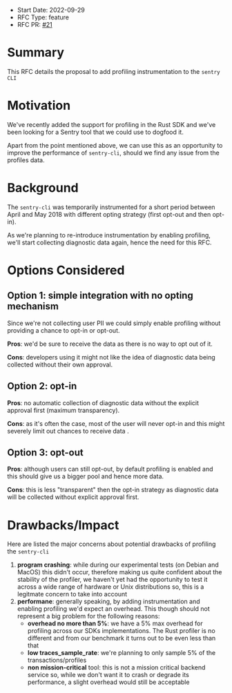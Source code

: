 * Start Date: 2022-09-29
* RFC Type: feature
* RFC PR: [#21](https://github.com/getsentry/rfcs/pull/21)

# Summary

This RFC details the proposal to add profiling instrumentation to the `sentry CLI`

# Motivation

We've recently added the support for profiling in the Rust SDK and we've been looking for a Sentry tool that we could use to dogfood it.

Apart from the point mentioned above, we can use this as an opportunity to improve the performance of `sentry-cli`, should we find any issue from the profiles data.

# Background

The `sentry-cli` was temporarily instrumented for a short period between April and May 2018 with different opting strategy (first opt-out and then opt-in).

As we're planning to re-introduce instrumentation by enabling profiling, we'll start collecting diagnostic data again, hence the need for this RFC.

# Options Considered

## Option 1: simple integration with no opting mechanism

Since we're not collecting user PII we could simply enable profiling without providing a chance to opt-in or opt-out.

**Pros**: we'd be sure to receive the data as there is no way to opt out of it. 

**Cons**: developers using it might not like the idea of diagnostic data being collected without their own approval.


## Option 2: opt-in

**Pros**: no automatic collection of diagnostic data without the explicit approval first (maximum transparency).

**Cons**: as it's often the case, most of the user will never opt-in and this might severely limit out chances to receive data .


## Option 3: opt-out

**Pros**: although users can still opt-out, by default profiling is enabled and this should give us a bigger pool and hence more data.

**Cons**: this is less "transparent" then the opt-in strategy as diagnostic data will be collected without explicit approval first. 

# Drawbacks/Impact

Here are listed the major concerns about potential drawbacks of profiling the `sentry-cli`

1. **program crashing**: while during our experimental tests (on Debian and MacOS) this didn't occur, therefore making us quite confident about the stability of the profiler, we haven't yet had the opportunity to test it across a wide range of hardware or Unix distributions so, this is a legitmate concern to take into account
2. **performane**: generally speaking, by adding instrumentation and enabling profiling we'd expect an overhead. This though should not represent a big problem for the following reasons:
    * **overhead no more than 5%**: we have a 5% max overhead for profiling across our SDKs implementations. The Rust profiler is no different and from our benchmark it turns out to be even less than that
    * **low traces_sample_rate**: we're planning to only sample 5% of the transactions/profiles
    * **non mission-critical** tool: this is not a mission critical backend service so, while we don't want it to crash or degrade its performance, a slight overhead would still be acceptable